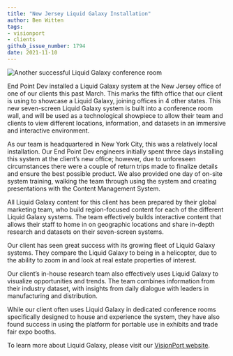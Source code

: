 ```yaml
---
title: "New Jersey Liquid Galaxy Installation"
author: Ben Witten
tags:
- visionport
- clients
github_issue_number: 1794
date: 2021-11-10
---
```


![Another successful Liquid Galaxy conference room](/blog/2021/11/new-jersey-liquid-galaxy-installation/banner.jpg)

End Point Dev installed a Liquid Galaxy system at the New Jersey office of one of our clients this past March. This marks the fifth office that our client is using to showcase a Liquid Galaxy, joining offices in 4 other states. This new seven-screen Liquid Galaxy system is built into a conference room wall, and will be used as a technological showpiece to allow their team and clients to view different locations, information, and datasets in an immersive and interactive environment.

As our team is headquartered in New York City, this was a relatively local installation. Our End Point Dev engineers initially spent three days installing this system at the client’s new office; however, due to unforeseen circumstances there were a couple of return trips made to finalize details and ensure the best possible product. We also provided one day of on-site system training, walking the team through using the system and creating presentations with the Content Management System.

All Liquid Galaxy content for this client has been prepared by their global marketing team, who build region-focused content for each of the different Liquid Galaxy systems. The team effectively builds interactive content that allows their staff to home in on geographic locations and share in-depth research and datasets on their seven-screen systems.

Our client has seen great success with its growing fleet of Liquid Galaxy systems. They compare the Liquid Galaxy to being in a helicopter, due to the ability to zoom in and look at real estate properties of interest.

Our client’s in-house research team also effectively uses Liquid Galaxy to visualize opportunities and trends. The team combines information from their industry dataset, with insights from daily dialogue with leaders in manufacturing and distribution.

While our client often uses Liquid Galaxy in dedicated conference rooms specifically designed to house and experience the system, they have also found success in using the platform for portable use in exhibits and trade fair expo booths.

To learn more about Liquid Galaxy, please visit our [VisionPort website](https://www.visionport.com).
